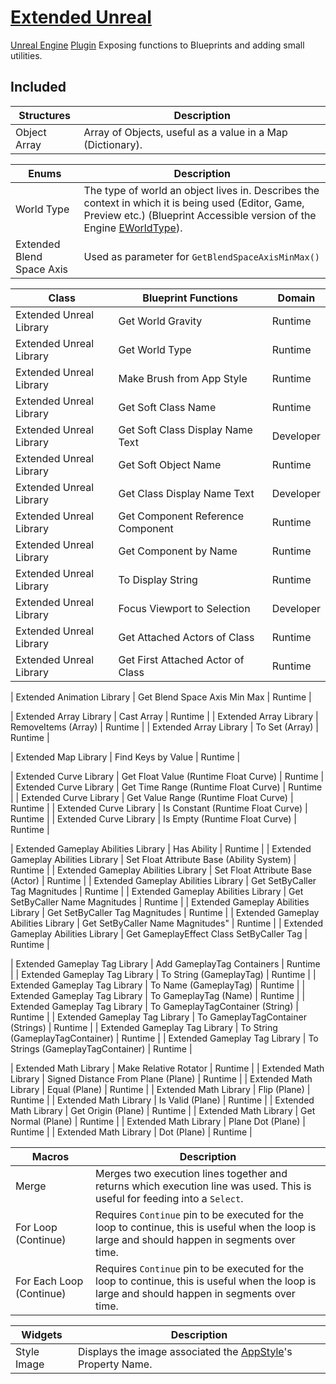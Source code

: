 # [Extended Unreal](https://github.com/BenVlodgi/UE-ExtendedUnreal)
[Unreal Engine](https://www.unrealengine.com/en-US/) [Plugin](https://docs.unrealengine.com/5.1/en-US/plugins-in-unreal-engine/) Exposing functions to Blueprints and adding small utilities.

## Included

| Structures   | Description |
|--------------|-------------|
| Object Array | Array of Objects, useful as a value in a Map (Dictionary). |

| Enums      | Description |
|------------|-------------|
| World Type | The type of world an object lives in. Describes the context in which it is being used (Editor, Game, Preview etc.) (Blueprint Accessible version of the Engine [EWorldType](https://docs.unrealengine.com/5.0/en-US/API/Runtime/Engine/Engine/EWorldType__Type/)). |
| Extended Blend Space Axis| Used as parameter  for `GetBlendSpaceAxisMinMax()` |


| Class                   | Blueprint Functions               | Domain     |
|-------------------------|-----------------------------------|------------|
| Extended Unreal Library | Get World Gravity                 | Runtime    |
| Extended Unreal Library | Get World Type                    | Runtime    |
| Extended Unreal Library | Make Brush from App Style         | Runtime    |
| Extended Unreal Library | Get Soft Class Name               | Runtime    |
| Extended Unreal Library | Get Soft Class Display Name Text  | Developer  |
| Extended Unreal Library | Get Soft Object Name              | Runtime    |
| Extended Unreal Library | Get Class Display Name Text       | Developer  |
| Extended Unreal Library | Get Component Reference Component | Runtime    |
| Extended Unreal Library | Get Component by Name             | Runtime    |
| Extended Unreal Library | To Display String                 | Runtime    |
| Extended Unreal Library | Focus Viewport to Selection       | Developer  |
| Extended Unreal Library | Get Attached Actors of Class      | Runtime    |
| Extended Unreal Library | Get First Attached Actor of Class | Runtime    |

| Extended Animation Library | Get Blend Space Axis Min Max | Runtime  |

| Extended Array Library | Cast Array          | Runtime |
| Extended Array Library | RemoveItems (Array) | Runtime |
| Extended Array Library | To Set (Array)      | Runtime |

| Extended Map Library   | Find Keys by Value  | Runtime |

| Extended Curve Library | Get Float Value (Runtime Float Curve) | Runtime |
| Extended Curve Library | Get Time Range (Runtime Float Curve)  | Runtime |
| Extended Curve Library | Get Value Range (Runtime Float Curve) | Runtime |
| Extended Curve Library | Is Constant (Runtime Float Curve)     | Runtime |
| Extended Curve Library | Is Empty (Runtime Float Curve)        | Runtime |

| Extended Gameplay Abilities Library | Has Ability                               | Runtime |
| Extended Gameplay Abilities Library | Set Float Attribute Base (Ability System) | Runtime |
| Extended Gameplay Abilities Library | Set Float Attribute Base (Actor)          | Runtime |
| Extended Gameplay Abilities Library | Get SetByCaller Tag Magnitudes            | Runtime |
| Extended Gameplay Abilities Library | Get SetByCaller Name Magnitudes           | Runtime |
| Extended Gameplay Abilities Library | Get SetByCaller Tag Magnitudes            | Runtime |
| Extended Gameplay Abilities Library | Get SetByCaller Name Magnitudes"          | Runtime |
| Extended Gameplay Abilities Library | Get GameplayEffect Class SetByCaller Tag | Runtime |

| Extended Gameplay Tag Library | Add GameplayTag Containers        | Runtime |
| Extended Gameplay Tag Library | To String (GameplayTag)           | Runtime |
| Extended Gameplay Tag Library | To Name (GameplayTag)             | Runtime |
| Extended Gameplay Tag Library | To GameplayTag (Name)             | Runtime |
| Extended Gameplay Tag Library | To GameplayTagContainer (String)  | Runtime |
| Extended Gameplay Tag Library | To GameplayTagContainer (Strings) | Runtime |
| Extended Gameplay Tag Library | To String (GameplayTagContainer)  | Runtime |
| Extended Gameplay Tag Library | To Strings (GameplayTagContainer) | Runtime |

| Extended Math Library | Make Relative Rotator              | Runtime |
| Extended Math Library | Signed Distance From Plane (Plane) | Runtime |
| Extended Math Library | Equal (Plane)                      | Runtime |
| Extended Math Library | Flip (Plane)                       | Runtime |
| Extended Math Library | Is Valid (Plane)                   | Runtime |
| Extended Math Library | Get Origin (Plane)                 | Runtime |
| Extended Math Library | Get Normal (Plane)                 | Runtime |
| Extended Math Library | Plane Dot (Plane)                  | Runtime |
| Extended Math Library | Dot (Plane)                        | Runtime |


| Macros                   | Description |
|--------------------------|-------------|
| Merge                    | Merges two execution lines together and returns which execution line was used. This is useful for feeding into a `Select`.                      |
| For Loop (Continue)      | Requires `Continue` pin to be executed for the loop to continue, this is useful when the loop is large and should happen in segments over time. |
| For Each Loop (Continue) | Requires `Continue` pin to be executed for the loop to continue, this is useful when the loop is large and should happen in segments over time. |


| Widgets     | Description |
|-------------|-------------|
| Style Image | Displays the image associated the [AppStyle](https://docs.unrealengine.com/5.0/en-US/API/Runtime/SlateCore/Styling/FAppStyle/)'s Property Name. |